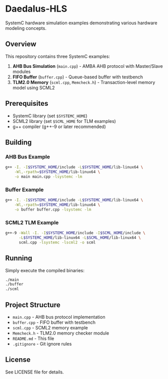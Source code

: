 # Daedalus-HLS

SystemC hardware simulation examples demonstrating various hardware modeling concepts.

## Overview

This repository contains three SystemC examples:

1. **AHB Bus Simulation** (`main.cpp`) - AMBA AHB protocol with Master/Slave modules
2. **FIFO Buffer** (`buffer.cpp`) - Queue-based buffer with testbench
3. **TLM2.0 Memory** (`scml.cpp`, `Memcheck.h`) - Transaction-level memory model using SCML2

## Prerequisites

- SystemC library (set `$SYSTEMC_HOME`)
- SCML2 library (set `$SCML_HOME` for TLM examples)
- g++ compiler (g++-9 or later recommended)

## Building

### AHB Bus Example
```bash
g++ -I. -I$SYSTEMC_HOME/include -L$SYSTEMC_HOME/lib-linux64 \
    -Wl,-rpath=$SYSTEMC_HOME/lib-linux64 \
    -o main main.cpp -lsystemc -lm
```

### Buffer Example
```bash
g++ -I. -I$SYSTEMC_HOME/include -L$SYSTEMC_HOME/lib-linux64 \
    -Wl,-rpath=$SYSTEMC_HOME/lib-linux64 \
    -o buffer buffer.cpp -lsystemc -lm
```

### SCML2 TLM Example
```bash
g++-9 -Wall -I. -I$SYSTEMC_HOME/include -I$SCML_HOME/include \
      -L$SYSTEMC_HOME/lib-linux64 -L$SCML_HOME/lib-linux64 \
      scml.cpp -lsystemc -lscml2 -o scml
```

## Running

Simply execute the compiled binaries:
```bash
./main
./buffer
./scml
```

## Project Structure

- `main.cpp` - AHB bus protocol implementation
- `buffer.cpp` - FIFO buffer with testbench
- `scml.cpp` - SCML2 memory example
- `Memcheck.h` - TLM2.0 memory checker module
- `README.md` - This file
- `.gitignore` - Git ignore rules

## License

See LICENSE file for details.
